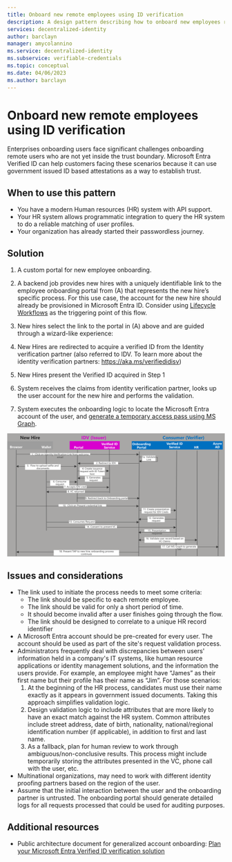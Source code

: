 ```yaml
---
title: Onboard new remote employees using ID verification
description: A design pattern describing how to onboard new employees remotely
services: decentralized-identity
author: barclayn
manager: amycolannino
ms.service: decentralized-identity
ms.subservice: verifiable-credentials
ms.topic: conceptual
ms.date: 04/06/2023
ms.author: barclayn
---
```



# Onboard new remote employees using ID verification

Enterprises onboarding users face significant challenges onboarding remote users who are not yet inside the trust boundary. Microsoft Entra Verified ID can help customers facing these scenarios because it can use government issued ID based attestations as a way to establish trust. 

## When to use this pattern

- You have a modern Human resources (HR) system with API support. 
- Your HR system allows programmatic integration to query the HR system to do a reliable matching of user profiles.
- Your organization has already started their passwordless journey.

## Solution

1. A custom portal for new employee onboarding.

2. A backend job provides new hires with a uniquely identifiable link to the employee onboarding portal from (A) that represents the new hire’s specific process. For this use case, the account for the new hire should already be provisioned in Microsoft Entra ID. Consider using [Lifecycle Workflows](../governance/what-are-lifecycle-workflows.md) as the triggering point of this flow.

3. New hires select the link to the portal in (A) above and are guided through a wizard-like experience:
  1. New Hires are redirected to acquire a verified ID from the Identity verification partner (also referred to IDV. To learn more about the identity verification partners: <https://aka.ms/verifiedidisv>)
  2. New Hires present the Verified ID acquired in Step 1
  3. System receives the claims from identity verification partner, looks up the user account for the new hire and performs the validation.
  4. System executes the onboarding logic to locate the Microsoft Entra account of the user, and [generate a temporary access pass using MS Graph](/graph/api/resources/temporaryaccesspassauthenticationmethod?view=graph-rest-1.0&preserve-view=true).

![Diagram showing a high-level flow.](media/remote-onboarding-new-employees-id-verification/high-level-flow-diagram.png)

## Issues and considerations

- The link used to initiate the process needs to meet some criteria:
    - The link should be specific to each remote employee.
    - The link should be valid for only a short period of time. 
    - It should become invalid after a user finishes going through the flow.
    - The link should be designed to correlate to a unique HR record identifier
- A Microsoft Entra account should be pre-created for every user. The account should be used as part of the site's request validation process.
- Administrators frequently deal with discrepancies between users' information held in a company's IT systems, like human resource applications or identity management solutions, and the information the users provide. For example, an employee might have “James” as their first name but their profile has their name as “Jim”. For those scenarios:
   1. At the beginning of the HR process, candidates must use their name exactly as it appears in government issued documents. Taking this approach simplifies validation logic.
   1. Design validation logic to include attributes that are more likely to have an exact match against the HR system. Common attributes include street address, date of birth, nationality, national/regional identification number (if applicable), in addition to first and last name.
   1. As a fallback, plan for human review to work through ambiguous/non-conclusive results. This process might include temporarily storing the attributes presented in the VC, phone call with the user, etc.
- Multinational organizations, may need to work with different identity proofing partners based on the region of the user.
- Assume that the initial interaction between the user and the onboarding partner is untrusted. The onboarding portal should generate detailed logs for all requests processed that could be used for auditing purposes.

## Additional resources

- Public architecture document for generalized account onboarding: [Plan your Microsoft Entra Verified ID verification solution](plan-verification-solution.md#account-onboarding)
